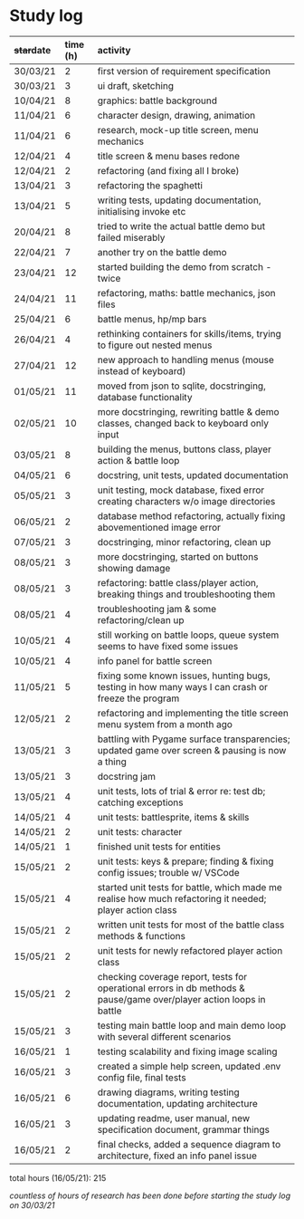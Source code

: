 # Study log

| ~~star~~date | time (h) | activity |
|:---|:---|:---|
| 30/03/21 | 2 | first version of requirement specification |
| 30/03/21 | 3 | ui draft, sketching |
| 10/04/21 | 8 | graphics: battle background |
| 11/04/21 | 6 | character design, drawing, animation |
| 11/04/21 | 6 | research, mock-up title screen, menu mechanics | 
| 12/04/21 | 4 | title screen & menu bases redone | 
| 12/04/21 | 2 | refactoring (and fixing all I broke) |
| 13/04/21 | 3 | refactoring the spaghetti | 
| 13/04/21 | 5 | writing tests, updating documentation, initialising invoke etc |
| 20/04/21 | 8 | tried to write the actual battle demo but failed miserably |
| 22/04/21 | 7 | another try on the battle demo |
| 23/04/21 | 12 | started building the demo from scratch - twice |
| 24/04/21 | 11 | refactoring, maths: battle mechanics, json files |
| 25/04/21 | 6 | battle menus, hp/mp bars |
| 26/04/21 | 4 | rethinking containers for skills/items, trying to figure out nested menus |
| 27/04/21 | 12 | new approach to handling menus (mouse instead of keyboard) |
| 01/05/21 | 11 | moved from json to sqlite, docstringing, database functionality |
| 02/05/21 | 10 | more docstringing, rewriting battle & demo classes, changed back to keyboard only input |
| 03/05/21 | 8 | building the menus, buttons class, player action & battle loop |
| 04/05/21 | 6 | docstring, unit tests, updated documentation |
| 05/05/21 | 3 | unit testing, mock database, fixed error creating characters w/o image directories |
| 06/05/21 | 2 | database method refactoring, actually fixing abovementioned image error |
| 07/05/21 | 3 | docstringing, minor refactoring, clean up |
| 08/05/21 | 3 | more docstringing, started on buttons showing damage |
| 08/05/21 | 3 | refactoring: battle class/player action, breaking things and troubleshooting them |
| 08/05/21 | 4 | troubleshooting jam & some refactoring/clean up |
| 10/05/21 | 4 | still working on battle loops, queue system seems to have fixed some issues |
| 10/05/21 | 4 | info panel for battle screen |
| 11/05/21 | 5 | fixing some known issues, hunting bugs, testing in how many ways I can crash or freeze the program |
| 12/05/21 | 2 | refactoring and implementing the title screen menu system from a month ago |
| 13/05/21 | 3 | battling with Pygame surface transparencies; updated game over screen & pausing is now a thing |
| 13/05/21 | 3 | docstring jam |
| 13/05/21 | 4 | unit tests, lots of trial & error re: test db; catching exceptions |
| 14/05/21 | 4 | unit tests: battlesprite, items & skills |
| 14/05/21 | 2 | unit tests: character |
| 14/05/21 | 1 | finished unit tests for entities |
| 15/05/21 | 2 | unit tests: keys & prepare; finding & fixing config issues; trouble w/ VSCode |
| 15/05/21 | 4 | started unit tests for battle, which made me realise how much refactoring it needed; player action class |
| 15/05/21 | 2 | written unit tests for most of the battle class methods & functions |
| 15/05/21 | 2 | unit tests for newly refactored player action class |
| 15/05/21 | 2 | checking coverage report, tests for operational errors in db methods & pause/game over/player action loops in battle |
| 15/05/21 | 3 | testing main battle loop and main demo loop with several different scenarios |
| 16/05/21 | 1 | testing scalability and fixing image scaling |
| 16/05/21 | 3 | created a simple help screen, updated .env config file, final tests |
| 16/05/21 | 6 | drawing diagrams, writing testing documentation, updating architecture 
| 16/05/21 | 3 | updating readme, user manual, new specification document, grammar things |
| 16/05/21 | 2 | final checks, added a sequence diagram to architecture, fixed an info panel issue |

total hours (16/05/21): 215

*countless of hours of research has been done before starting the study log on 30/03/21*
